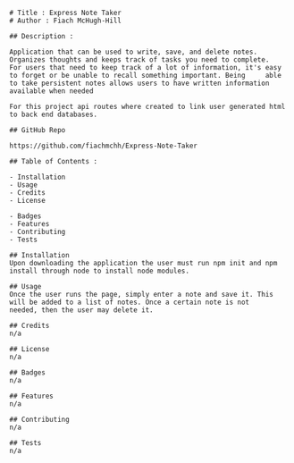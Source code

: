     # Title : Express Note Taker
    # Author : Fiach McHugh-Hill

    ## Description :
    
    Application that can be used to write, save, and delete notes. Organizes thoughts and keeps track of tasks you need to complete.     For users that need to keep track of a lot of information, it's easy to forget or be unable to recall something important. Being     able to take persistent notes allows users to have written information available when needed

    For this project api routes where created to link user generated html to back end databases.
    
    ## GitHub Repo

    https://github.com/fiachmchh/Express-Note-Taker

    ## Table of Contents :
    
    - Installation 
    - Usage
    - Credits
    - License

    - Badges
    - Features
    - Contributing
    - Tests

    ## Installation
    Upon downloading the application the user must run npm init and npm install through node to install node modules.

    ## Usage
    Once the user runs the page, simply enter a note and save it. This will be added to a list of notes. Once a certain note is not       needed, then the user may delete it.

    ## Credits
    n/a

    ## License
    n/a
    
    ## Badges
    n/a

    ## Features
    n/a

    ## Contributing
    n/a

    ## Tests
    n/a

